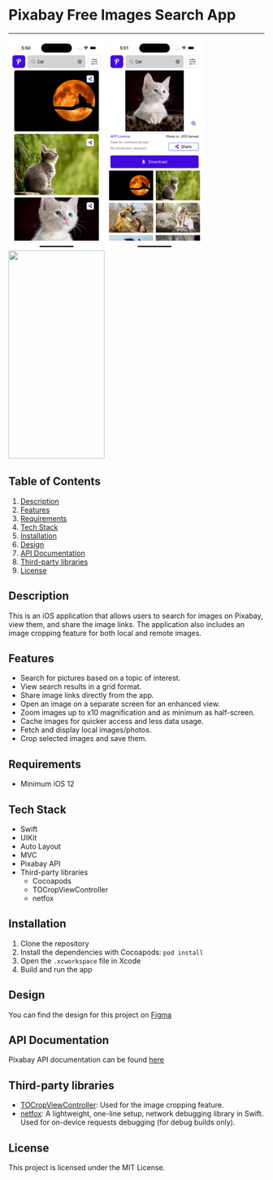 # Pixabay Free Images Search App
-----------------------------------------------------
<p float="left">
<img src="Images/1.png"  width="189" height="409"> 
<img src="Images/2.png"  width="189" height="409"> 
<img src="Images/3.gif"  width="189" height="409"> 
</p>

## Table of Contents
1. [Description](#description)
2. [Features](#features)
3. [Requirements](#requirements)
4. [Tech Stack](#tech-stack)
5. [Installation](#installation)
6. [Design](#design)
7. [API Documentation](#api-documentation)
8. [Third-party libraries](#third-party-libraries)
9. [License](#license)

## Description <a name="description"></a>
This is an iOS application that allows users to search for images on Pixabay, view them, and share the image links. The application also includes an image cropping feature for both local and remote images. 

## Features <a name="features"></a>
- Search for pictures based on a topic of interest.
- View search results in a grid format.
- Share image links directly from the app.
- Open an image on a separate screen for an enhanced view.
- Zoom images up to x10 magnification and as minimum as half-screen.
- Cache images for quicker access and less data usage.
- Fetch and display local images/photos.
- Crop selected images and save them.

## Requirements <a name="requirements"></a>
- Minimum iOS 12

## Tech Stack <a name="tech-stack"></a>
- Swift
- UIKit
- Auto Layout
- MVC
- Pixabay API
- Third-party libraries
    - Cocoapods
    - TOCropViewController
    - netfox

## Installation <a name="installation"></a>
1. Clone the repository
2. Install the dependencies with Cocoapods: `pod install`
3. Open the `.xcworkspace` file in Xcode
4. Build and run the app

## Design <a name="design"></a>
You can find the design for this project on [Figma](https://www.figma.com/file/sos7ujMGWNicAbQXKUL4Li/Images-search)

## API Documentation <a name="api-documentation"></a>
Pixabay API documentation can be found [here](https://pixabay.com/api/docs/)

## Third-party libraries <a name="third-party-libraries"></a>
- [TOCropViewController](https://github.com/TimOliver/TOCropViewController): Used for the image cropping feature.
- [netfox](https://github.com/kasketis/netfox): A lightweight, one-line setup, network debugging library in Swift. Used for on-device requests debugging (for debug builds only).

## License <a name="license"></a>
This project is licensed under the MIT License.

